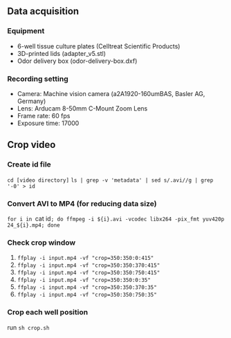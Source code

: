 ## Data acquisition
### Equipment
- 6-well tissue culture plates (Celltreat Scientific Products)
- 3D-printed lids (adapter_v5.stl)
- Odor delivery box (odor-delivery-box.dxf)


### Recording setting
- Camera: Machine vision camera (a2A1920-160umBAS, Basler AG, Germany)
- Lens: Arducam 8-50mm C-Mount Zoom Lens
- Frame rate: 60 fps
- Exposure time: 17000


## Crop video
### Create id file
`cd [video directory]`
`ls | grep -v 'metadata' | sed s/.avi//g | grep '-0' > id`

### Convert AVI to MP4 (for reducing data size)
`for i in `cat id`; do ffmpeg -i ${i}.avi -vcodec libx264 -pix_fmt yuv420p 24_${i}.mp4; done`

### Check crop window

1. `ffplay -i input.mp4 -vf "crop=350:350:0:415"`
1. `ffplay -i input.mp4 -vf "crop=350:350:370:415"`
1. `ffplay -i input.mp4 -vf "crop=350:350:750:415"`
1. `ffplay -i input.mp4 -vf "crop=350:350:0:35"`
1. `ffplay -i input.mp4 -vf "crop=350:350:370:35"`
1. `ffplay -i input.mp4 -vf "crop=350:350:750:35"`

### Crop each well position
run `sh crop.sh`
